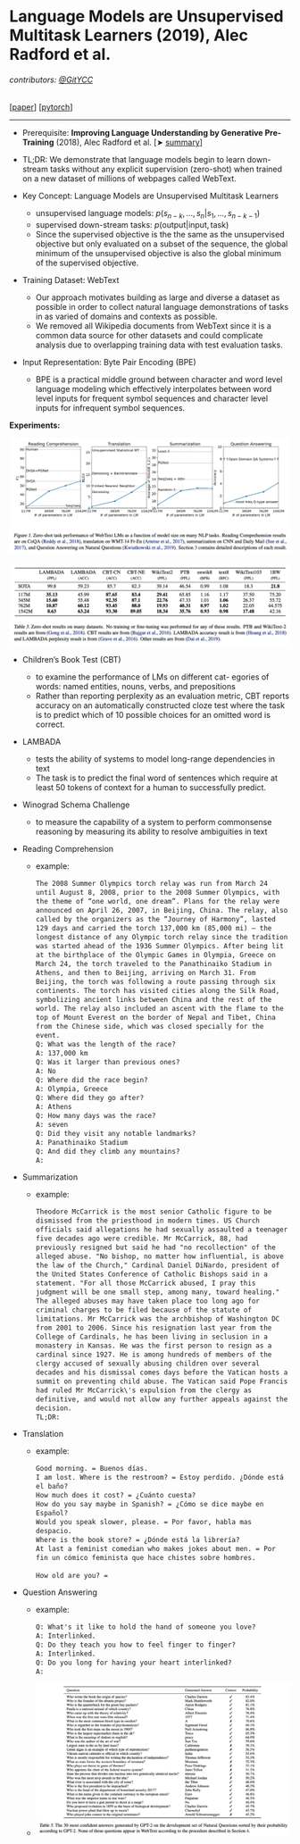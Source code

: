 # Language Models are Unsupervised Multitask Learners (2019), Alec Radford et al.

###### contributors: [@GitYCC](https://github.com/GitYCC)

\[[paper](https://cdn.openai.com/better-language-models/language_models_are_unsupervised_multitask_learners.pdf)\] \[[pytorch](https://github.com/huggingface/transformers/blob/master/src/transformers/models/gpt2/modeling_gpt2.py)\]

---

- Prerequisite: **Improving Language Understanding by Generative Pre-Training** (2018), Alec Radford et al. \[➤ [summary](nlp/GPT.md)\]

- TL;DR: We demonstrate that language models begin to learn down-stream tasks without any explicit supervision (zero-shot) when trained on a new dataset of millions of webpages called WebText. 
- Key Concept: Language Models are Unsupervised Multitask Learners
  - unsupervised language models: $p(s_{n−k}, ..., s_n|s_1, ..., s_{n−k−1})$
  - supervised down-stream tasks: $p(\text{output}|\text{input}, \text{task})$
  - Since the supervised objective is the the same as the unsupervised objective but only evaluated on a subset of the sequence, the global minimum of the unsupervised objective is also the global minimum of the supervised objective.
- Training Dataset: WebText
  - Our approach motivates building as large and diverse a dataset as possible in order to collect natural language demonstrations of tasks in as varied of domains and contexts as possible.
  - We removed all Wikipedia documents from WebText since it is a common data source for other datasets and could complicate analysis due to overlapping training data with test evaluation tasks.
- Input Representation: Byte Pair Encoding (BPE)
  - BPE is a practical middle ground between character and word level language modeling which effectively interpolates between word level inputs for frequent symbol sequences and character level inputs for infrequent symbol sequences.

**Experiments:**

![](assets/GPT2_01.png)

![](assets/GPT2_02.png)

- Children’s Book Test (CBT)

  - to examine the performance of LMs on different cat- egories of words: named entities, nouns, verbs, and prepositions
  - Rather than reporting perplexity as an evaluation metric, CBT reports accuracy on an automatically constructed cloze test where the task is to predict which of 10 possible choices for an omitted word is correct.

- LAMBADA

  - tests the ability of systems to model long-range dependencies in text
  - The task is to predict the final word of sentences which require at least 50 tokens of context for a human to successfully predict.

- Winograd Schema Challenge

  - to measure the capability of a system to perform commonsense reasoning by measuring its ability to resolve ambiguities in text

- Reading Comprehension

  - example:

    ```
    The 2008 Summer Olympics torch relay was run from March 24 until August 8, 2008, prior to the 2008 Summer Olympics, with the theme of “one world, one dream”. Plans for the relay were announced on April 26, 2007, in Beijing, China. The relay, also called by the organizers as the “Journey of Harmony”, lasted 129 days and carried the torch 137,000 km (85,000 mi) – the longest distance of any Olympic torch relay since the tradition was started ahead of the 1936 Summer Olympics. After being lit at the birthplace of the Olympic Games in Olympia, Greece on March 24, the torch traveled to the Panathinaiko Stadium in Athens, and then to Beijing, arriving on March 31. From Beijing, the torch was following a route passing through six continents. The torch has visited cities along the Silk Road, symbolizing ancient links between China and the rest of the world. The relay also included an ascent with the flame to the top of Mount Everest on the border of Nepal and Tibet, China from the Chinese side, which was closed specially for the event.
    Q: What was the length of the race?
    A: 137,000 km
    Q: Was it larger than previous ones?
    A: No
    Q: Where did the race begin?
    A: Olympia, Greece
    Q: Where did they go after?
    A: Athens
    Q: How many days was the race?
    A: seven
    Q: Did they visit any notable landmarks?
    A: Panathinaiko Stadium
    Q: And did they climb any mountains?
    A:
    ```

- Summarization

  - example:

    ```
    Theodore McCarrick is the most senior Catholic figure to be dismissed from the priesthood in modern times. US Church officials said allegations he had sexually assaulted a teenager five decades ago were credible. Mr McCarrick, 88, had previously resigned but said he had "no recollection" of the alleged abuse. "No bishop, no matter how influential, is above the law of the Church," Cardinal Daniel DiNardo, president of the United States Conference of Catholic Bishops said in a statement. "For all those McCarrick abused, I pray this judgment will be one small step, among many, toward healing." The alleged abuses may have taken place too long ago for criminal charges to be filed because of the statute of limitations. Mr McCarrick was the archbishop of Washington DC from 2001 to 2006. Since his resignation last year from the College of Cardinals, he has been living in seclusion in a monastery in Kansas. He was the first person to resign as a cardinal since 1927. He is among hundreds of members of the clergy accused of sexually abusing children over several decades and his dismissal comes days before the Vatican hosts a summit on preventing child abuse. The Vatican said Pope Francis had ruled Mr McCarrick\'s expulsion from the clergy as definitive, and would not allow any further appeals against the decision.  
    TL;DR:
    ```

- Translation

  - example:

    ```
    Good morning. = Buenos días.
    I am lost. Where is the restroom? = Estoy perdido. ¿Dónde está el baño?
    How much does it cost? = ¿Cuánto cuesta?
    How do you say maybe in Spanish? = ¿Cómo se dice maybe en Español?
    Would you speak slower, please. = Por favor, habla mas despacio.
    Where is the book store? = ¿Dónde está la librería?
    At last a feminist comedian who makes jokes about men. = Por fin un cómico feminista que hace chistes sobre hombres.
     
    How old are you? = 
    ```

- Question Answering

  - example:

    ```
    Q: What's it like to hold the hand of someone you love? 
    A: Interlinked. 
    Q: Do they teach you how to feel finger to finger? 
    A: Interlinked. 
    Q: Do you long for having your heart interlinked? 
    A: 
    ```

  - ![](assets/GPT2_03.png)

